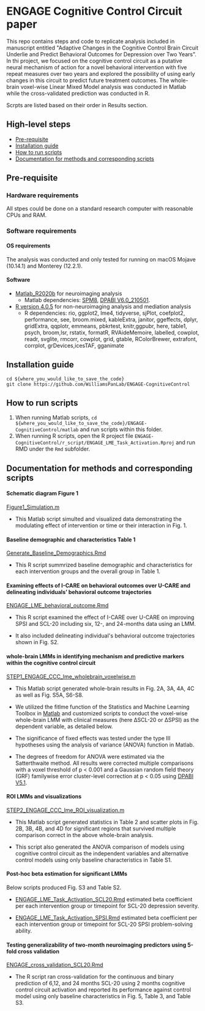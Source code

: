 # ENGAGE Cognitive Control Circuit paper

This repo contains steps and code to replicate analysis included in manuscript entitled "Adaptive Changes in the Cognitive Control Brain Circuit Underlie and Predict Behavioral Outcomes for Depression over Two Years". In thi project, we focused on the cognitive control  circuit as a putative neural mechanism of action for a novel behavioral intervention with five repeat measures over two years and explored the possibility of using early changes in this circuit to predict future treatment outcomes. The whole-brain voxel-wise Linear Mixed Model analysis was conducted in Matlab while the cross-validated prediction was conducted in R. 

Scrpts are listed based on their order in Results section.


## High-level steps
- [Pre-requisite](#pre-requisite)
- [Installation guide](#Installation-guide)
- [How to run scripts](#How-to-run-scripts)
- [Documentation for methods and corresponding scripts](#Documentation-for-methods-and-corresponding-scripts)


## Pre-requisite
### Hardware requirements
All stpes could be done on a standard research computer with reasonable CPUs and RAM.

### Software requirements

#### OS requirements

The analysis was conducted and only tested for running on macOS Mojave (10.14.1) and Monterey (12.2.1).

#### Software
- [Matlab_R2020b](https://www.mathworks.com/products/new_products/release2020b.html) for neuroimaging analysis
  -  Matlab dependencies: [SPM8](https://www.fil.ion.ucl.ac.uk/spm/software/spm8/), [DPABI V6.0_210501](http://rfmri.org/content/dpabi-v60-and-dpabinet-v10-were-released).
- [R version 4.0.5](https://www.r-project.org/) for non-neuroimaging analysis and mediation analysis
  - R dependencies: rio, ggplot2, lme4, tidyverse, sjPlot, coefplot2, performance, see, broom.mixed, kableExtra, janitor, ggeffects, dplyr, gridExtra, qqplotr, emmeans, pbkrtest, knitr,ggpubr, here, table1, psych, broom,lsr, rstatix, formatR, RVAideMemoire, labelled, cowplot, readr, svglite, rmcorr, cowplot, grid, gtable, RColorBrewer, extrafont, corrplot, grDevices,icesTAF, gganimate

## Installation guide
  ```
  cd ${where_you_would_like_to_save_the_code}
  git clone https://github.com/WilliamsPanLab/ENGAGE-CognitiveControl
  ```
  
## How to run scripts
  1. When running Matlab scripts, `cd ${where_you_would_like_to_save_the_code}/ENGAGE-CognitiveControl/matlab` and run scripts within this folder.
  2. When running R scripts, open the R project file `ENGAGE-CognitiveControl/r_script/ENGAGE_LME_Task_Activation.Rproj` and run RMD under the `Rmd` subfolder.
  

## Documentation for methods and corresponding scripts  

#### Schematic diagram Figure 1
  
  [Figure1_Simulation.m](https://github.com/WilliamsPanLab/ENGAGE-CognitiveControl/blob/383702627a7a52139e8558ab67e68e19692c61f6/matlab/Figure1_Simulation.m) 

- This Matlab script simulted and visualized data demonstrating the modulating effect of intervention or time or their interaction in Fig. 1.

#### Baseline demographic and characteristics Table 1

  [Generate_Baseline_Demographics.Rmd](https://github.com/WilliamsPanLab/ENGAGE-CognitiveControl/blob/13928c1f5a0de9e3a4bebac7b93c48de1789545d/r_script/Rmd/Generate_Baseline_Demographics.Rmd)

- This R script summrized baseline demographic and characteristics for each intervention groups and the overall group in Table 1.

#### Examining effects of I-CARE on behavioral outcomes over U-CARE and delineating individuals’ behavioral outcome trajectories

  [ENGAGE_LME_behavioral_outcome.Rmd](https://github.com/WilliamsPanLab/ENGAGE-CognitiveControl/blob/13928c1f5a0de9e3a4bebac7b93c48de1789545d/r_script/Rmd/ENGAGE_LME_behavioral_outcome.Rmd)

  - This R script examined the effect of I-CARE over U-CARE on improving SPSI and SCL-20 including six, 12-, and 24-months data using an LMM. 

  - It also included delineating individual's behavioral outcome trajectories shown in Fig. S2.

#### whole-brain LMMs in identifying mechanism and predictive markers within the cognitive control circuit

  [STEP1_ENGAGE_CCC_lme_wholebrain_voxelwise.m](https://github.com/WilliamsPanLab/ENGAGE-CognitiveControl/blob/1b19afde1c0c010ca0b44e19d64cd492a13905d9/matlab/STEP1_ENGAGE_CCC_lme_wholebrain_voxelwise.m)

  - This Matlab script generated whole-brain results in Fig. 2A, 3A, 4A, 4C as well as Fig. S5A, S6-S8.
  
  - We utilized the fitlme function of the Statistics and Machine Learning Toolbox in [Matlab](https://www.mathworks.com/products/matlab.html) and customized scripts to conduct the voxel-wise whole-brain LMM with clinical measures (here ∆SCL-20 or ∆SPSI) as the dependent variable, as detailed below. 
  
  - The significance of fixed effects was tested under the type III hypotheses using the analysis of variance (ANOVA) function in Matlab. 
  
  - The degrees of freedom for ANOVA were estimated via the Satterthwaite method. All results were corrected multiple comparisons with a voxel threshold of p < 0.001 and a Gaussian random field theory (GRF) familywise error cluster-level correction at p < 0.05 using [DPABI V5.1](http://rfmri.org/dpabi).

#### ROI LMMs and visualizations

  [STEP2_ENGAGE_CCC_lme_ROI_visualization.m](https://github.com/WilliamsPanLab/ENGAGE-CognitiveControl/blob/1b19afde1c0c010ca0b44e19d64cd492a13905d9/matlab/STEP2_ENGAGE_CCC_lme_ROI_visualization.m) 

  - This Matlab script generated statistics in Table 2 and scatter plots in Fig. 2B, 3B, 4B, and 4D for significant regions that survived multiple comparison correct in the above whole-brain analysis.  
  
  - This script also generated the ANOVA comparison of models using cognitive control circuit as the independent variables and alternative control models using only baseline characteristics in Table S1.

#### Post-hoc beta estimation for significant LMMs

  Below scripts produced Fig. S3 and Table S2.

  - [ENGAGE_LME_Task_Activation_SCL20.Rmd](https://github.com/WilliamsPanLab/ENGAGE-CognitiveControl/blob/1b19afde1c0c010ca0b44e19d64cd492a13905d9/r_script/Rmd/ENGAGE_LME_Task_Activation_SCL20.Rmd) estimated beta coefficient per each intervention group or timepoint for SCL-20 depression severity.
  
  - [ENGAGE_LME_Task_Activation_SPSI.Rmd](https://github.com/WilliamsPanLab/ENGAGE-CognitiveControl/blob/1b19afde1c0c010ca0b44e19d64cd492a13905d9/r_script/Rmd/ENGAGE_LME_Task_Activation_SPSI.Rmd) estimated beta coefficient per each intervention group or timepoint for SCL-20 SPSI problem-solving ability.

#### Testing generalizability of two-month neuroimaging predictors using 5-fold cross validation

  [ENGAGE_cross_validation_SCL20.Rmd](https://github.com/WilliamsPanLab/ENGAGE-CognitiveControl/blob/1b19afde1c0c010ca0b44e19d64cd492a13905d9/r_script/Rmd/ENGAGE_cross_validation_SCL20.Rmd)

  - The R script ran cross-validation for the continuous and binary prediction of 6,12, and 24 months SCL-20 using 2 months cognitive control circuit activation and reported its performance against control model using only baseline characteristics in Fig. 5, Table 3, and Table S3.


